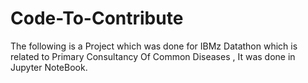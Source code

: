 # Code-To-Contribute
The following is a Project which was done for IBMz Datathon which is related to Primary Consultancy Of Common Diseases , It was done in Jupyter NoteBook.

